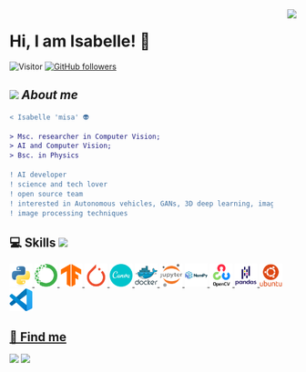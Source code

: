 <img align="right" height="200" style="margin-left: 25px" src="https://i.imgur.com/xwunkfb.gif"/>

# Hi, I am Isabelle! 👋
![Visitor](https://visitor-badge.laobi.icu/badge?page_id=misabellerv.repoName) [![GitHub followers](https://img.shields.io/github/followers/misabellerv.svg?style=social&label=Follow)](https://github.com/misabellerv?tab=followers)<br/>

## <img src="https://media.giphy.com/media/ObNTw8Uzwy6KQ/giphy.gif" width="30px">&nbsp;***About me***

```diff
< Isabelle 'misa' 👽

> Msc. researcher in Computer Vision;
> AI and Computer Vision;
> Bsc. in Physics

! ‍AI developer
! science and tech lover 
! open source team
! interested in Autonomous vehicles, GANs, 3D deep learning, image detection/segmentation
! image processing techniques
```
## <h2> 💻 Skills <img src = "https://media2.giphy.com/media/QssGEmpkyEOhBCb7e1/giphy.gif?cid=ecf05e47a0n3gi1bfqntqmob8g9aid1oyj2wr3ds3mg700bl&rid=giphy.gif" width = 32px> </h2>
<a href="https://www.python.org" target="_blank" rel="noreferrer"> <img
      src="https://raw.githubusercontent.com/devicons/devicon/master/icons/python/python-original.svg" alt="python"
      width="40" height="40" /> </a> <a href="https://www.anaconda.com" target="_blank" rel="noreferrer"> <img
      src="https://github.com/devicons/devicon/blob/master/icons/anaconda/anaconda-original.svg"
      alt="react" width="40" height="40" /> </a> <a href="https://www.tensorflow.org/" target="_blank" rel="noreferrer"> <img
      src="https://github.com/devicons/devicon/blob/master/icons/tensorflow/tensorflow-original.svg" alt="sass" width="40"
      height="40" /> </a> <a href="https://pytorch.org" target="_blank" rel="noreferrer"> <img
      src="https://github.com/devicons/devicon/blob/master/icons/pytorch/pytorch-original.svg"
      alt="react" width="40" height="40" /> </a> <a href="https://www.canva.com" target="_blank" rel="noreferrer"> <img
      src="https://github.com/devicons/devicon/blob/master/icons/canva/canva-original.svg"
      alt="react" width="40" height="40" />  </a> <a href="https://www.docker.com" target="_blank" rel="noreferrer"> <img
      src="https://github.com/devicons/devicon/blob/master/icons/docker/docker-original-wordmark.svg"
      alt="react" width="40" height="40" /> </a> <a href="https://jupyter.org" target="_blank" rel="noreferrer"> <img
      src="https://github.com/devicons/devicon/blob/master/icons/jupyter/jupyter-original-wordmark.svg"
      alt="react" width="40" height="40" /> </a> <a href="https://numpy.org" target="_blank" rel="noreferrer"> <img
      src="https://github.com/devicons/devicon/blob/master/icons/numpy/numpy-original-wordmark.svg"
      alt="react" width="40" height="40" /> </a> <a href="https://opencv.org" target="_blank" rel="noreferrer"> <img
      src="https://github.com/devicons/devicon/blob/master/icons/opencv/opencv-original-wordmark.svg"
      alt="react" width="40" height="40" /> </a> <a href="https://pandas.pydata.org" target="_blank" rel="noreferrer"> <img
      src="https://github.com/devicons/devicon/blob/master/icons/pandas/pandas-original-wordmark.svg"
      alt="react" width="40" height="40" /> </a> <a href="https://ubuntu.com/download" target="_blank" rel="noreferrer"> <img
      src="https://github.com/devicons/devicon/blob/master/icons/ubuntu/ubuntu-plain-wordmark.svg"
      alt="react" width="40" height="40" />  </a> <a href="https://code.visualstudio.com" target="_blank" rel="noreferrer"> <img
      src="https://github.com/devicons/devicon/blob/master/icons/vscode/vscode-original.svg"
      alt="react" width="40" height="40" /> 


## 🔗 Find me

<a href="https://twitter.com/misadevz"><img src="https://img.shields.io/badge/Twitter-1DA1F2?style=for-the-badge&logo=twitter&logoColor=white"></img></a>
<a href="https://www.linkedin.com/in/misabellerv/"><img src="https://img.shields.io/badge/LinkedIn-0077B5?style=for-the-badge&logo=linkedin&logoColor=white"></img></a>

